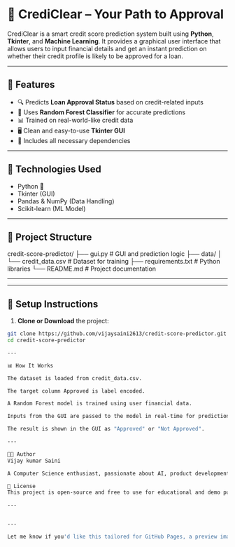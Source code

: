# 🏦 CrediClear – Your Path to Approval

CrediClear is a smart credit score prediction system built using **Python**, **Tkinter**, and **Machine Learning**. It provides a graphical user interface that allows users to input financial details and get an instant prediction on whether their credit profile is likely to be approved for a loan.

---

## 🚀 Features

- 🔍 Predicts **Loan Approval Status** based on credit-related inputs
- 🧠 Uses **Random Forest Classifier** for accurate predictions
- 📊 Trained on real-world-like credit data
- 🖥️ Clean and easy-to-use **Tkinter GUI**
- 🧾 Includes all necessary dependencies

---

## 🧠 Technologies Used

- Python 🐍
- Tkinter (GUI)
- Pandas & NumPy (Data Handling)
- Scikit-learn (ML Model)

---

## 📁 Project Structure

credit-score-predictor/
├── gui.py # GUI and prediction logic
├── data/
│ └── credit_data.csv # Dataset for training
├── requirements.txt # Python libraries
└── README.md # Project documentation

---


---

## 🔧 Setup Instructions

1. **Clone or Download** the project:

```bash
git clone https://github.com/vijaysaini2613/credit-score-predictor.git
cd credit-score-predictor

---

📊 How It Works

The dataset is loaded from credit_data.csv.

The target column Approved is label encoded.

A Random Forest model is trained using user financial data.

Inputs from the GUI are passed to the model in real-time for prediction.

The result is shown in the GUI as "Approved" or "Not Approved".

---

👨‍💻 Author
Vijay kumar Saini

A Computer Science enthusiast, passionate about AI, product development, and intuitive user interfaces.

📜 License
This project is open-source and free to use for educational and demo purposes.

---


---

Let me know if you'd like this tailored for GitHub Pages, a preview image of the app, or a version with screenshots and badges!




